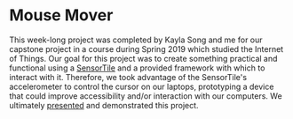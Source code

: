 # Mouse Mover

This week-long project was completed by Kayla Song and me for our capstone project in a course during Spring 2019 which studied the Internet of Things. Our goal for this project was to create something practical and functional using a [SensorTile](https://www.st.com/en/evaluation-tools/steval-stlkt01v1.html) and a provided framework with which to interact with it. Therefore, we took advantage of the SensorTile's accelerometer to control the cursor on our laptops, prototyping a device that could improve accessibility and/or interaction with our computers. We ultimately [presented](https://docs.google.com/presentation/d/1oHrMRUYwm5HmnlrB9qeoLqcfubwMSLr9RW_NP-4F5oc/edit?usp=sharing) and demonstrated this project.
